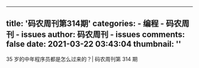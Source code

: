 
---
title: '码农周刊第314期'
categories: 
    - 编程
    - 码农周刊 - issues
author: 码农周刊 - issues
comments: false
date: 2021-03-22 03:43:04
thumbnail: ''
---

<div>   
35 岁的中年程序员都是怎么过来的？| 码农周刊第 314 期  
</div>
            